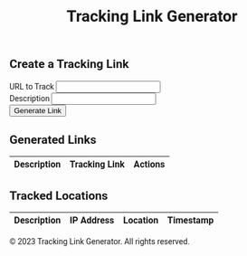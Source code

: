 <html>
<head>
    <title>Tracking Link Generator</title>
    <script src="https://cdn.tailwindcss.com"></script>
    <link rel="stylesheet" href="https://cdnjs.cloudflare.com/ajax/libs/font-awesome/5.15.3/css/all.min.css"></link>
    <link href="https://fonts.googleapis.com/css2?family=Roboto:wght@400;500;700&display=swap" rel="stylesheet">
    <style>
        body {
            font-family: 'Roboto', sans-serif;
        }
    </style>
</head>
<body class="bg-gray-100 min-h-screen flex flex-col items-center">
    <header class="bg-blue-600 w-full py-4 shadow-md">
        <div class="container mx-auto px-4">
            <h1 class="text-white text-3xl font-bold">Tracking Link Generator</h1>
        </div>
    </header>
    <main class="container mx-auto px-4 py-8 flex-grow">
        <div class="bg-white p-6 rounded-lg shadow-lg">
            <h2 class="text-2xl font-bold mb-4">Create a Tracking Link</h2>
            <form id="linkForm" class="space-y-4">
                <div>
                    <label for="url" class="block text-sm font-medium text-gray-700">URL to Track</label>
                    <input type="url" id="url" name="url" required class="mt-1 block w-full px-3 py-2 border border-gray-300 rounded-md shadow-sm focus:outline-none focus:ring-blue-500 focus:border-blue-500 sm:text-sm">
                </div>
                <div>
                    <label for="description" class="block text-sm font-medium text-gray-700">Description</label>
                    <input type="text" id="description" name="description" required class="mt-1 block w-full px-3 py-2 border border-gray-300 rounded-md shadow-sm focus:outline-none focus:ring-blue-500 focus:border-blue-500 sm:text-sm">
                </div>
                <button type="submit" class="w-full bg-blue-600 text-white py-2 px-4 rounded-md shadow-md hover:bg-blue-700 focus:outline-none focus:ring-2 focus:ring-blue-500 focus:ring-opacity-50">Generate Link</button>
            </form>
        </div>
        <div class="bg-white p-6 rounded-lg shadow-lg mt-8">
            <h2 class="text-2xl font-bold mb-4">Generated Links</h2>
            <table class="min-w-full divide-y divide-gray-200">
                <thead class="bg-gray-50">
                    <tr>
                        <th scope="col" class="px-6 py-3 text-left text-xs font-medium text-gray-500 uppercase tracking-wider">Description</th>
                        <th scope="col" class="px-6 py-3 text-left text-xs font-medium text-gray-500 uppercase tracking-wider">Tracking Link</th>
                        <th scope="col" class="px-6 py-3 text-left text-xs font-medium text-gray-500 uppercase tracking-wider">Actions</th>
                    </tr>
                </thead>
                <tbody id="linkTableBody" class="bg-white divide-y divide-gray-200">
                    <!-- Generated links will appear here -->
                </tbody>
            </table>
        </div>
        <div class="bg-white p-6 rounded-lg shadow-lg mt-8">
            <h2 class="text-2xl font-bold mb-4">Tracked Locations</h2>
            <table class="min-w-full divide-y divide-gray-200">
                <thead class="bg-gray-50">
                    <tr>
                        <th scope="col" class="px-6 py-3 text-left text-xs font-medium text-gray-500 uppercase tracking-wider">Description</th>
                        <th scope="col" class="px-6 py-3 text-left text-xs font-medium text-gray-500 uppercase tracking-wider">IP Address</th>
                        <th scope="col" class="px-6 py-3 text-left text-xs font-medium text-gray-500 uppercase tracking-wider">Location</th>
                        <th scope="col" class="px-6 py-3 text-left text-xs font-medium text-gray-500 uppercase tracking-wider">Timestamp</th>
                    </tr>
                </thead>
                <tbody id="locationTableBody" class="bg-white divide-y divide-gray-200">
                    <!-- Tracked locations will appear here -->
                </tbody>
            </table>
        </div>
    </main>
    <footer class="bg-gray-800 w-full py-4">
        <div class="container mx-auto px-4 text-center text-white">
            &copy; 2023 Tracking Link Generator. All rights reserved.
        </div>
    </footer>
    <script>
        document.getElementById('linkForm').addEventListener('submit', function(event) {
            event.preventDefault();
            const url = document.getElementById('url').value;
            const description = document.getElementById('description').value;
            const linkTableBody = document.getElementById('linkTableBody');

            const trackingUrl = `http://localhost:3000/track?url=${encodeURIComponent(url)}&description=${encodeURIComponent(description)}`;

            const newRow = document.createElement('tr');
            newRow.innerHTML = `
                <td class="px-6 py-4 whitespace-nowrap text-sm font-medium text-gray-900">${description}</td>
                <td class="px-6 py-4 whitespace-nowrap text-sm text-blue-600"><a href="${trackingUrl}" target="_blank">${trackingUrl}</a></td>
                <td class="px-6 py-4 whitespace-nowrap text-sm text-gray-500">
                    <button class="text-red-600 hover:text-red-900" onclick="deleteRow(this)">Delete</button>
                </td>
            `;
            linkTableBody.appendChild(newRow);

            document.getElementById('linkForm').reset();
        });

        function deleteRow(button) {
            const row = button.closest('tr');
            row.remove();
        }

        async function fetchLocations() {
            const response = await fetch('http://localhost:3000/locations');
            const locations = await response.json();
            const locationTableBody = document.getElementById('locationTableBody');

            locations.forEach(location => {
                const newRow = document.createElement('tr');
                newRow.innerHTML = `
                    <td class="px-6 py-4 whitespace-nowrap text-sm font-medium text-gray-900">${location.description}</td>
                    <td class="px-6 py-4 whitespace-nowrap text-sm text-gray-900">${location.ip}</td>
                    <td class="px-6 py-4 whitespace-nowrap text-sm text-gray-900">${location.location.city}, ${location.location.region}, ${location.location.country_name}</td>
                    <td class="px-6 py-4 whitespace-nowrap text-sm text-gray-900">${new Date(location.timestamp).toLocaleString()}</td>
                `;
                locationTableBody.appendChild(newRow);
            });
        }

        fetchLocations();
    </script>
</body>
</html>
